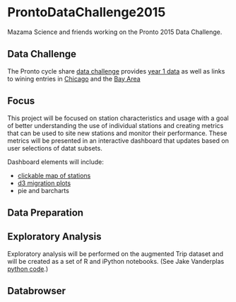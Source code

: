 # ProntoDataChallenge2015
Mazama Science and friends working on the Pronto 2015 Data Challenge.

## Data Challenge

The Pronto cycle share [data challenge](http://www.prontocycleshare.com/datachallenge) provides [year 1 data](https://s3.amazonaws.com/pronto-data/open_data_year_one.zip) as well as links to wining entries in [Chicago](https://www.divvybikes.com/datachallenge) and the [Bay Area](https://www.divvybikes.com/datachallenge)

## Focus

This project will be focused on station characteristics and usage with a goal of better understanding the use of individual stations and creating metrics that can be used to site new stations and monitor their performance. These metrics will be presented in an interactive dashboard that updates based on user selections of datat subsets.

Dashboard elements will include:

 * [clickable map of stations](http://willleahy.info/ng-maps/#/)
 * [d3 migration plots](http://www.global-migration.info)
 * pie and barcharts

## Data Preparation


## Exploratory Analysis

Exploratory analysis will be performed on the augmented Trip dataset and will be created as a set of R and iPython notebooks. (See Jake Vanderplas [python code](https://github.com/jakevdp/ProntoData).) 

## Databrowser


